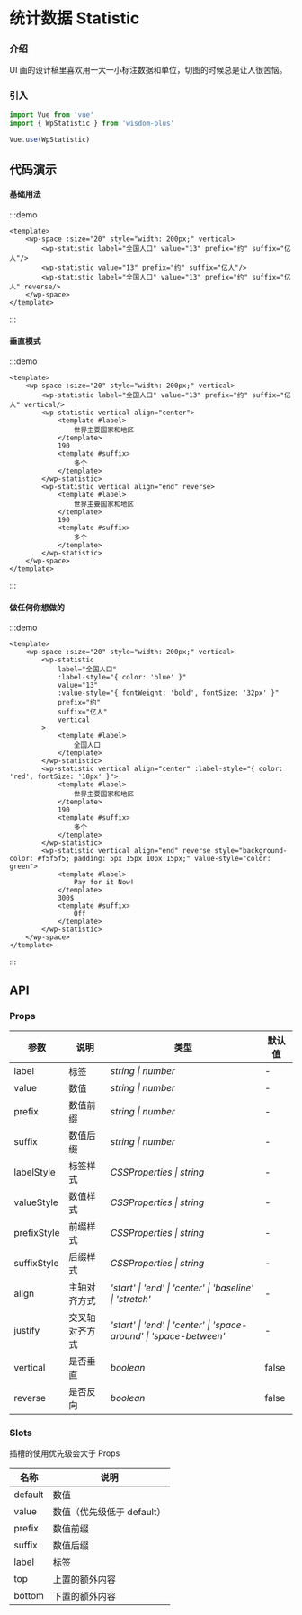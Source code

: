 # 统计数据 Statistic

### 介绍
UI 画的设计稿里喜欢用一大一小标注数据和单位，切图的时候总是让人很苦恼。

### 引入

```js
import Vue from 'vue'
import { WpStatistic } from 'wisdom-plus'

Vue.use(WpStatistic)
```

## 代码演示

#### 基础用法

:::demo
```vue
<template>
    <wp-space :size="20" style="width: 200px;" vertical>
        <wp-statistic label="全国人口" value="13" prefix="约" suffix="亿人"/>
        <wp-statistic value="13" prefix="约" suffix="亿人"/>
        <wp-statistic label="全国人口" value="13" prefix="约" suffix="亿人" reverse/>
    </wp-space>
</template>
```
:::

#### 垂直模式

:::demo
```vue
<template>
    <wp-space :size="20" style="width: 200px;" vertical>
        <wp-statistic label="全国人口" value="13" prefix="约" suffix="亿人" vertical/>
        <wp-statistic vertical align="center">
            <template #label>
                世界主要国家和地区
            </template>
            190
            <template #suffix>
                多个
            </template>
        </wp-statistic>
        <wp-statistic vertical align="end" reverse>
            <template #label>
                世界主要国家和地区
            </template>
            190
            <template #suffix>
                多个
            </template>
        </wp-statistic>
    </wp-space>
</template>
```
:::

#### 做任何你想做的

:::demo
```vue
<template>
    <wp-space :size="20" style="width: 200px;" vertical>
        <wp-statistic
            label="全国人口"
            :label-style="{ color: 'blue' }"
            value="13"
            :value-style="{ fontWeight: 'bold', fontSize: '32px' }"
            prefix="约"
            suffix="亿人"
            vertical
        >
            <template #label>
                全国人口
            </template>
        </wp-statistic>
        <wp-statistic vertical align="center" :label-style="{ color: 'red', fontSize: '18px' }">
            <template #label>
                世界主要国家和地区
            </template>
            190
            <template #suffix>
                多个
            </template>
        </wp-statistic>
        <wp-statistic vertical align="end" reverse style="background-color: #f5f5f5; padding: 5px 15px 10px 15px;" value-style="color: green">
            <template #label>
                Pay for it Now!
            </template>
            300$
            <template #suffix>
                Off
            </template>
        </wp-statistic>
    </wp-space>
</template>
```
:::

## API

### Props

| 参数      | 说明           | 类型                                                                | 默认值 |
| --------- | -------------- | ------------------------------------------------------------------- | ------ |
| label      | 标签       | _string \| number_          | -     |
| value      | 数值       | _string \| number_          | -     |
| prefix      | 数值前缀       | _string \| number_          | -     |
| suffix      | 数值后缀       | _string \| number_          | -     |
| labelStyle | 标签样式 | _CSSProperties \| string_ | - |
| valueStyle | 数值样式 | _CSSProperties \| string_ | - |
| prefixStyle | 前缀样式 | _CSSProperties \| string_ | - |
| suffixStyle | 后缀样式 | _CSSProperties \| string_ | - |
| align     | 主轴对齐方式   | _'start' \| 'end' \| 'center' \| 'baseline' \| 'stretch'_           | -      |
| justify   | 交叉轴对齐方式 | _'start' \| 'end' \| 'center' \| 'space-around' \| 'space-between'_ | -      |
| vertical  | 是否垂直       | _boolean_                                                           | false  |
| reverse      | 是否反向       | _boolean_                                                           | false   |

### Slots

插槽的使用优先级会大于 Props

| 名称    | 说明     |
| ------- | -------- |
| default | 数值 |
| value | 数值（优先级低于 default） |
| prefix | 数值前缀 |
| suffix | 数值后缀 |
| label | 标签 |
| top | 上置的额外内容 |
| bottom | 下置的额外内容 |